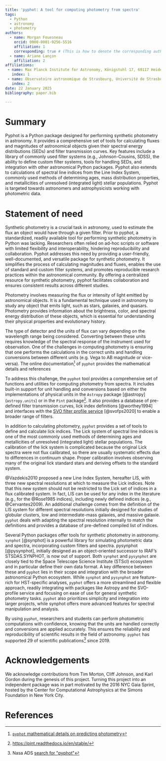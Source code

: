 ```yaml
---
title: 'pyphot: A tool for computing photometry from spectra'
tags:
  - Python
  - astronomy
  - photometry
authors:
  - name: Morgan Fouesneau
    orcid: 0000-0001-9256-5516
    affiliation: 1 
    corresponding: true # (This is how to denote the corresponding author)
  - name: Ariane Lançon
    affiliation: 2
affiliations:
 - name: Max Planck Institute for Astronomy, Königstuhl 17, 69117 Heidelberg, Germany
   index: 1
 - name: Observatoire astronomique de Strasbourg, Université de Strasbourg, CNRS, UMR 7550, 67000 Strasbourg, France
   index: 2
date: 22 January 2025
bibliography: paper.bib

---
```


# Summary

Pyphot is a Python package designed for performing synthetic photometry in astronomy. It provides a comprehensive set of tools for calculating fluxes and magnitudes of astronomical objects given their spectral energy distributions (SEDs) and filter transmission curves. Key features include a library of commonly used filter systems (e.g., Johnson-Cousins, SDSS), the ability to define custom filter systems, tools for handling SEDs, and integration with other astronomical Python packages. Pyphot also extends to calculations of spectral line indices from the Line Index System, commonly used methods of determining ages, mass distribution properties, and metallicities of unresolved (integrated light) stellar populations. Pyphot is targeted towards astronomers and astrophysicists working with photometric data.

# Statement of need

Synthetic photometry is a crucial task in astronomy, used to estimate the flux an object would have through a given filter. Prior to pyphot, a standardized, readily available tool for performing synthetic photometry in Python was lacking. Researchers often relied on ad-hoc scripts or software with limited flexibility and interoperability, hindering reproducibility and collaboration. Pyphot addresses this need by providing a user-friendly, well-documented, and versatile package for synthetic photometry. It simplifies the process of calculating magnitudes and fluxes, enables the use of standard and custom filter systems, and promotes reproducible research practices within the astronomical community. By offering a centralized resource for synthetic photometry, pyphot facilitates collaboration and ensures consistent results across different studies.

Photometry involves measuring the flux or intensity of light emitted by astronomical objects. It is a fundamental technique used in astronomy to study any object that emits light, such as stars, galaxies, and quasars. Photometry provides information about the brightness, color, and spectral energy distribution of these objects, which is essential for understanding their physical properties and evolutionary history.

The type of detector and the units of flux can vary depending on the wavelength range being considered.  Converting between these units requires knowledge of the spectral response of the instrument used for observation. One of the challenges in computing photometry is ensuring that one performs the calculations in the correct units and handling conversions between different units (e.g. Vega to AB magnitude or vice-versa). The online documentation[^3] of `pyphot` provides the mathematical details and references

To address this challenge, the `pyphot` tool provides a comprehensive set of functions and utilities for computing photometry from spectra. It includes built-in support for unit handling and conversions based on either the implementations of physical units in the `Astropy` package [@astropy] (`astropy.units`) or in the `Pint` package[^1]. It also provides a database of pre-defined filter transmission curves, lick index definitions [@worthey1994] and interfaces with the [SVO filter profile service](http://svo2.cab.inta-csic.es/theory/fps/) [@svofps2020] to enable a broader range of filters.

In addition to calculating photometry, `pyphot` provides a set of tools to define and calculate lick indices. The Lick system of spectral line indices is one of the most commonly used methods of determining ages and metallicities of unresolved (integrated light) stellar populations. The calibration of the lick system is complicated because the original Lick spectra were not flux calibrated, so there are usually systematic effects due to differences in continuum shape. Proper calibration involves observing many of the original lick standard stars and deriving offsets to the standard system.

@Vazdekis2010 proposed a new Line Index System, hereafter LIS, with three new spectral resolutions at which to measure the Lick indices. Note that this new system should not be restricted to the Lick set of indices in a flux calibrated system. In fact, LIS can be used for any index in the literature (e.g., for the @Rose1985 indices), including newly defined indices (e.g., @Cervantes2009). An additional challenge comes from the definition of the LIS system for different spectral resolutions initially designed for studies of globular clusters, low and intermediate-mass galaxies, and massive galaxie. `pyphot` deals with adapting the spectral resolution internally to match the definitions and provides a database of pre-defined compiled list of indices.

Several Python packages offer tools for synthetic photometry in astronomy. `synphot` [@synphot] is a powerful library for simulating photometric data and spectra, incorporating custom filters and spectra. pysynphot [@pysynphot], initially designed as an object-oriented successor to IRAF’s STSDAS.SYNPHOT, is now out of support. Both `synphot` and `pysynphot` are closely tied to the Space Telescope Science Institute (STScI) ecosystem and in particular define their own data format. A key difference between these and `pyphot` lies in their scope and integration with the broader astronomical Python ecosystem. While `synphot` and `pysynphot` are feature-rich for HST-specific analyses, `pyphot` offers a more streamlined and flexible approach, readily integrating with packages like Astropy and the SVO-profile service and focusing on ease of use for general synthetic photometry tasks. `pyphot` also prioritizes simplicity and integration into larger projects, while synphot offers more advanced features for spectral manipulation and analysis.

By using `pyphot`, researchers and students can perform photometric computations with confidence, knowing that the units are handled correctly and conversions are applied accurately. This ensures the reliability and reproducibility of scientific results in the field of astronomy. `pyphot` has supported 29 of scientific publications[^2] since 2019.

[^3]: [`pyphot` mathematical details on predicting photometry](https://mfouesneau.github.io/pyphot/photometry.html)

[^1]: https://pint.readthedocs.io/en/stable/

[^2]: Nasa ADS [search for "pyphot"](https://ui.adsabs.harvard.edu/search/fq=%7B!type%3Daqp%20v%3D%24fq_database%7D&fq_database=(database%3Aastronomy%20OR%20database%3Aphysics)&q=ack%3A%22pyphot%22%20or%20pyphot&sort=date%20desc%2C%20bibcode%20desc&p_=0)


# Acknowledgements

We acknowledge contributions from Tim Morton, Cliff Johnson, and Karl Gordon during the genesis of this project.  Turning this project into an independent package was in part motivated by the 2016 NYC Gaia Sprint, hosted by the Center for Computational Astrophysics at the Simons Foundation in New York City. 

# References